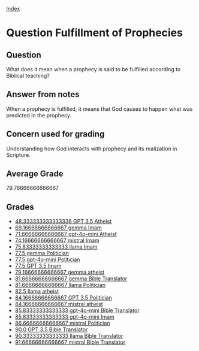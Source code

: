 
[Index](../../index.md)
# Question Fulfillment of Prophecies
## Question
What does it mean when a prophecy is said to be fulfilled according to Biblical teaching?

## Answer from notes
When a prophecy is fulfilled, it means that God causes to happen what was predicted in the prophecy.

## Concern used for grading
Understanding how God interacts with prophecy and its realization in Scripture.

## Average Grade
79.76666666666667

## Grades
 * [48.333333333333336 GPT 3.5 Atheist](../answers/GPT_3.5_Atheist/Fulfillment_of_Prophecies.md)
 * [69.16666666666667 gemma Imam](../answers/gemma_Imam/Fulfillment_of_Prophecies.md)
 * [71.66666666666667 gpt-4o-mini Atheist](../answers/gpt-4o-mini_Atheist/Fulfillment_of_Prophecies.md)
 * [74.16666666666667 mistral Imam](../answers/mistral_Imam/Fulfillment_of_Prophecies.md)
 * [75.83333333333333 llama Imam](../answers/llama_Imam/Fulfillment_of_Prophecies.md)
 * [77.5 gemma Politician](../answers/gemma_Politician/Fulfillment_of_Prophecies.md)
 * [77.5 gpt-4o-mini Politician](../answers/gpt-4o-mini_Politician/Fulfillment_of_Prophecies.md)
 * [77.5 GPT 3.5 Imam](../answers/GPT_3.5_Imam/Fulfillment_of_Prophecies.md)
 * [79.16666666666667 gemma atheist](../answers/gemma_atheist/Fulfillment_of_Prophecies.md)
 * [81.66666666666667 gemma Bible Translator](../answers/gemma_Bible_Translator/Fulfillment_of_Prophecies.md)
 * [81.66666666666667 llama Politician](../answers/llama_Politician/Fulfillment_of_Prophecies.md)
 * [82.5 llama atheist](../answers/llama_atheist/Fulfillment_of_Prophecies.md)
 * [84.16666666666667 GPT 3.5 Politician](../answers/GPT_3.5_Politician/Fulfillment_of_Prophecies.md)
 * [84.16666666666667 mistral atheist](../answers/mistral_atheist/Fulfillment_of_Prophecies.md)
 * [85.83333333333333 gpt-4o-mini Bible Translator](../answers/gpt-4o-mini_Bible_Translator/Fulfillment_of_Prophecies.md)
 * [85.83333333333333 gpt-4o-mini Imam](../answers/gpt-4o-mini_Imam/Fulfillment_of_Prophecies.md)
 * [86.66666666666667 mistral Politician](../answers/mistral_Politician/Fulfillment_of_Prophecies.md)
 * [90.0 GPT 3.5 Bible Translator](../answers/GPT_3.5_Bible_Translator/Fulfillment_of_Prophecies.md)
 * [90.33333333333333 llama Bible Translator](../answers/llama_Bible_Translator/Fulfillment_of_Prophecies.md)
 * [91.66666666666667 mistral Bible Translator](../answers/mistral_Bible_Translator/Fulfillment_of_Prophecies.md)
